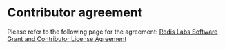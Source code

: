# Contributor agreement

Please refer to the following page for the agreement: [Redis Labs Software Grant and Contributor License Agreement](https://redislabs.com/company/legal-contributor-agreement/)
